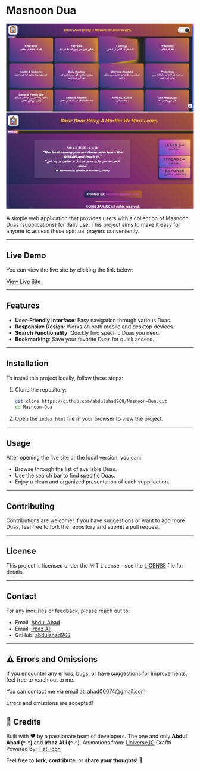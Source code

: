 
# Masnoon Dua  
<img src="Capture.PNG" alt="The cover image">
<img src="cover-image.PNG" alt="The cover image">

A simple web application that provides users with a collection of Masnoon Duas (supplications) for daily use. This project aims to make it easy for anyone to access these spiritual prayers conveniently.  


---  

## Live Demo  

You can view the live site by clicking the link below:  

[View Live Site](https://abdulahad968.github.io/Masnoon-Dua/)  

---  

## Features  

- **User-Friendly Interface**: Easy navigation through various Duas.  
- **Responsive Design**: Works on both mobile and desktop devices.  
- **Search Functionality**: Quickly find specific Duas you need.  
- **Bookmarking**: Save your favorite Duas for quick access.  

---  

## Installation  

To install this project locally, follow these steps:  

1. Clone the repository:  
    ```bash  
    git clone https://github.com/abdulahad968/Masnoon-Dua.git  
    cd Masnoon-Dua  
    ```  

2. Open the `index.html` file in your browser to view the project.  

---  

## Usage  

After opening the live site or the local version, you can:  

- Browse through the list of available Duas.  
- Use the search bar to find specific Duas.  
- Enjoy a clean and organized presentation of each supplication.  

---  

## Contributing  

Contributions are welcome! If you have suggestions or want to add more Duas, feel free to fork the repository and submit a pull request.  

---  

## License  

This project is licensed under the MIT License - see the [LICENSE](LICENSE) file for details.  

---  

## Contact  

For any inquiries or feedback, please reach out to:  

- Email: [Abdul Ahad](mailto:ahad06074@gmail.com)
- Email: [Irbaz Ali](mailto:i232075@isb.nu.edu.pk)
- GitHub: [abdulahad968](https://github.com/abdulahad968)

---

## ⚠️ Errors and Omissions

If you encounter any errors, bugs, or have suggestions for improvements, feel free to reach out to me.

You can contact me via email at: [ahad06074@gmail.com](mailto:ahad06074@gmail.com)

Errors and omissions are accepted!

## 🤖 Credits

Built with ❤️ by a passionate team of developers.
The one and only **Abdul Ahad (^-^)** and **Irbaz ALi (^-^)**.
Animations from: [Universe.IO](https://uiverse.io/)
Graffti Powered by: [Flati Icon](https://www.flaticon.com/)

Feel free to **fork**, **contribute**, or **share your thoughts**! 🌟
